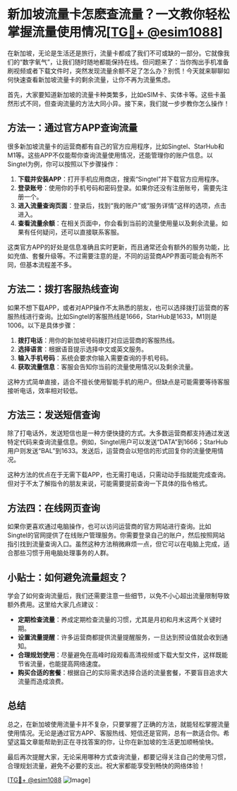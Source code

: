 # 新加坡流量卡怎麽查流量？一文教你轻松掌握流量使用情况[[TG💪+ @esim1088](https://t.me/s/esim1088)]

在新加坡，无论是生活还是旅行，流量卡都成了我们不可或缺的一部分。它就像我们的“数字氧气”，让我们随时随地都能保持在线。但问题来了：当你掏出手机准备刷视频或者下载文件时，突然发现流量余额不足了怎么办？别慌！今天就来聊聊如何快速查看新加坡流量卡的剩余流量，让你不再为流量焦虑。

首先，大家要知道新加坡的流量卡种类繁多，比如eSIM卡、实体卡等。这些卡虽然形式不同，但查询流量的方法大同小异。接下来，我们就一步步教你怎么操作！

## 方法一：通过官方APP查询流量

很多新加坡流量卡的运营商都有自己的官方应用程序，比如Singtel、StarHub和M1等。这些APP不仅能帮你查询流量使用情况，还能管理你的账户信息。以Singtel为例，你可以按照以下步骤操作：

1. **下载并安装APP**：打开手机应用商店，搜索“Singtel”并下载官方应用程序。
2. **登录账号**：使用你的手机号码和密码登录。如果你还没有注册账号，需要先注册一个。
3. **进入流量查询页面**：登录后，找到“我的账户”或“服务详情”这样的选项，点击进入。
4. **查看流量余额**：在相关页面中，你会看到当前的流量使用量以及剩余流量。如果有任何疑问，还可以直接联系客服。

这类官方APP的好处是信息准确且实时更新，而且通常还会有额外的服务功能，比如充值、套餐升级等。不过需要注意的是，不同的运营商APP界面可能会有所不同，但基本流程差不多。

## 方法二：拨打客服热线查询

如果不想下载APP，或者对APP操作不太熟悉的朋友，也可以选择拨打运营商的客服热线进行查询。比如Singtel的客服热线是1666，StarHub是1633，M1则是1006。以下是具体步骤：

1. **拨打电话**：用你的新加坡号码拨打对应运营商的客服热线。
2. **选择语言**：根据语音提示选择中文或英文服务。
3. **输入手机号码**：系统会要求你输入需要查询的手机号码。
4. **获取流量信息**：客服会告知你当前的流量使用情况以及剩余流量。

这种方式简单直接，适合不擅长使用智能手机的用户。但缺点是可能需要等待客服接听电话，效率相对较低。

## 方法三：发送短信查询

除了打电话外，发送短信也是一种方便快捷的方式。大多数运营商都支持通过发送特定代码来查询流量信息。例如，Singtel用户可以发送“DATA”到1666；StarHub用户则发送“BAL”到1633。发送后，运营商会以短信的形式回复你的流量使用情况。

这种方法的优点在于无需下载APP，也无需打电话，只需动动手指就能完成查询。但对于不太了解指令的朋友来说，可能需要提前查询一下具体的指令格式。

## 方法四：在线网页查询

如果你更喜欢通过电脑操作，也可以访问运营商的官方网站进行查询。比如Singtel的官网提供了在线账户管理服务。你需要登录自己的账户，然后按照网站指引找到流量查询入口。虽然这种方法稍微麻烦一点，但它可以在电脑上完成，适合那些习惯于用电脑处理事务的人群。

## 小贴士：如何避免流量超支？

学会了如何查询流量后，我们还需要注意一些细节，以免不小心超出流量限制导致额外费用。这里给大家几点建议：

- **定期检查流量**：养成定期检查流量的习惯，尤其是月初和月末这两个关键时期。
- **设置流量提醒**：许多运营商都提供流量提醒服务，一旦达到预设值就会收到通知。
- **合理规划使用**：尽量避免在高峰时段观看高清视频或下载大型文件，这样既能节省流量，也能提高网络速度。
- **购买合适的套餐**：根据自己的实际需求选择合适的流量套餐，不要盲目追求大流量而造成浪费。

## 总结

总之，在新加坡使用流量卡并不复杂，只要掌握了正确的方法，就能轻松掌握流量使用情况。无论是通过官方APP、客服热线、短信还是官网，总有一款适合你。希望这篇文章能帮助到正在寻找答案的你，让你在新加坡的生活更加顺畅愉快。

最后再次提醒大家，无论采用哪种方式查询流量，都要记得关注自己的使用习惯，合理规划流量，避免不必要的支出。祝大家都能享受到畅快的网络体验！

[[TG💪+ @esim1088](https://t.me/s/esim1088) ![Image](https://i.postimg.cc/4NQfJmqS/Snipaste-2025-05-13-00-14-12.png)]